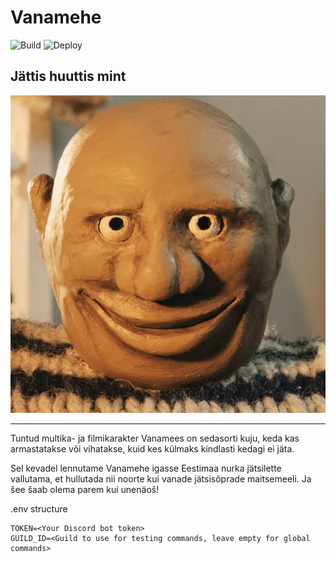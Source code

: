 # Vanamehe
![Build](https://github.com/mxrr/vanamehe-bot/actions/workflows/build.yml/badge.svg)
![Deploy](https://github.com/mxrr/vanamehe-bot/actions/workflows/deploy.yml/badge.svg)
## Jättis huuttis mint

![huuttis](assets/vanamehe.jpg)

---

Tuntud multika- ja filmikarakter Vanamees on sedasorti kuju, keda kas armastatakse või vihatakse, kuid kes külmaks kindlasti kedagi ei jäta.

Sel kevadel lennutame Vanamehe igasse Eestimaa nurka jätsilette vallutama, et hullutada nii noorte kui vanade jätsisõprade maitsemeeli. Ja šee šaab olema parem kui unenäoš!

.env structure

```
TOKEN=<Your Discord bot token>
GUILD_ID=<Guild to use for testing commands, leave empty for global commands>
```
